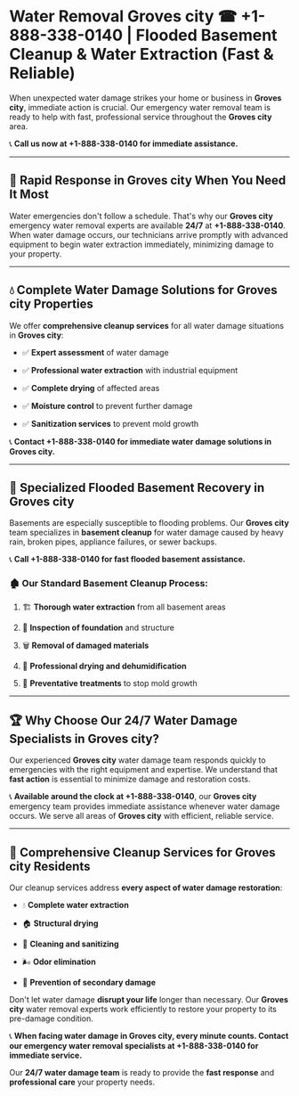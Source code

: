 # Water Removal Groves city ☎ +1-888-338-0140 | Flooded Basement Cleanup & Water Extraction (Fast & Reliable)

When unexpected water damage strikes your home or business in **Groves city**, immediate action is crucial. Our emergency water removal team is ready to help with fast, professional service throughout the **Groves city** area. 

📞 **Call us now at +1-888-338-0140 for immediate assistance.**
---
## 🚀 Rapid Response in Groves city When You Need It Most
Water emergencies don't follow a schedule. That's why our **Groves city** emergency water removal experts are available **24/7** at **+1-888-338-0140**. When water damage occurs, our technicians arrive promptly with advanced equipment to begin water extraction immediately, minimizing damage to your property.
---
## 💧 Complete Water Damage Solutions for Groves city Properties
We offer **comprehensive cleanup services** for all water damage situations in **Groves city**:
- ✅ **Expert assessment** of water damage  
- ✅ **Professional water extraction** with industrial equipment  
- ✅ **Complete drying** of affected areas  
- ✅ **Moisture control** to prevent further damage  
- ✅ **Sanitization services** to prevent mold growth  
📞 **Contact +1-888-338-0140 for immediate water damage solutions in Groves city.**
---
## 🌊 Specialized Flooded Basement Recovery in Groves city
Basements are especially susceptible to flooding problems. Our **Groves city** team specializes in **basement cleanup** for water damage caused by heavy rain, broken pipes, appliance failures, or sewer backups. 
📞 **Call +1-888-338-0140 for fast flooded basement assistance.**
### 🏚️ Our Standard Basement Cleanup Process:
1. 🏗️ **Thorough water extraction** from all basement areas  
2. 🔎 **Inspection of foundation** and structure  
3. 🗑️ **Removal of damaged materials**  
4. 💨 **Professional drying and dehumidification**  
5. 🚫 **Preventative treatments** to stop mold growth  
---
## 🏆 Why Choose Our 24/7 Water Damage Specialists in Groves city?
Our experienced **Groves city** water damage team responds quickly to emergencies with the right equipment and expertise. We understand that **fast action** is essential to minimize damage and restoration costs.
📞 **Available around the clock at +1-888-338-0140**, our **Groves city** emergency team provides immediate assistance whenever water damage occurs. We serve all areas of **Groves city** with efficient, reliable service.
---
## 🧹 Comprehensive Cleanup Services for Groves city Residents
Our cleanup services address **every aspect of water damage restoration**:
- 💧 **Complete water extraction**  
- 🏠 **Structural drying**  
- 🧼 **Cleaning and sanitizing**  
- 🌬️ **Odor elimination**  
- 🚫 **Prevention of secondary damage**  
Don't let water damage **disrupt your life** longer than necessary. Our **Groves city** water removal experts work efficiently to restore your property to its pre-damage condition.
📞 **When facing water damage in Groves city, every minute counts. Contact our emergency water removal specialists at +1-888-338-0140 for immediate service.**
Our **24/7 water damage team** is ready to provide the **fast response** and **professional care** your property needs.
